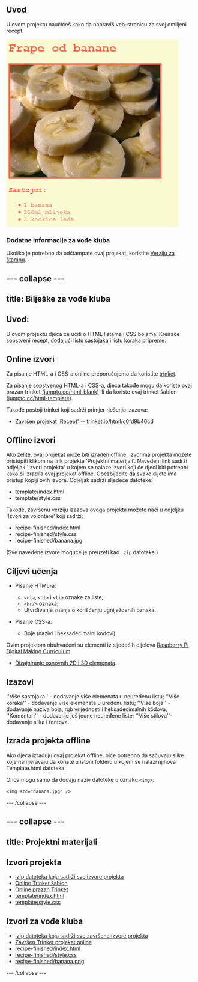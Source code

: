 ## Uvod

U ovom projektu naučićeš kako da napraviš veb-stranicu za svoj omiljeni recept.

![screenshot](images/recipe-final.png)

### Dodatne informacije za vođe kluba

Ukoliko je potrebno da odštampate ovaj projekat, koristite [Verziju za štampu](https://projects.raspberrypi.org/en/projects/recipe/print).

## \--- collapse \---

## title: Bilješke za vođe kluba

## Uvod:

U ovom projektu djeca će učiti o HTML listama i CSS bojama. Kreiraće sopstveni recept, dodajući listu sastojaka i listu koraka pripreme.

## Online izvori

Za pisanje HTML-a i CSS-a online preporučujemo da koristite [trinket](https://trinket.io/).

Za pisanje sopstvenog HTML-a i CSS-a, djeca takođe mogu da koriste ovaj prazan trinket [(jumpto.cc/html-blank)](http://jumpto.cc/html-blank) ili da koriste ovaj trinket šablon [(jumpto.cc/html-template)](http://jumpto.cc/html-template).

Takođe postoji trinket koji sadrži primjer rješenja izazova:

+ [Završen projekat 'Recept' -- trinket.io/html/c0fd9b40cd](https://trinket.io/html/c0fd9b40cd)

## Offline izvori

Ako želite, ovaj projekat može biti [izrađen offline](https://www.codeclubprojects.org/en-GB/resources/webdev-working-offline/). Izvorima projekta možete pristupiti klikom na link projekta 'Projektni materijali'. Navedeni link sadrži odjeljak 'Izvori projekta' u kojem se nalaze izvori koji će djeci biti potrebni kako bi izradila ovaj projekat offline. Obezbijedite da svako dijete ima pristup kopiji ovih izvora. Odjeljak sadrži sljedeće datoteke:

+ template/index.html
+ template/style.css

Takođe, završenu verziju izazova ovoga projekta možete naći u odjeljku 'Izvori za volontere' koji sadrži:

+ recipe-finished/index.html
+ recipe-finished/style.css
+ recipe-finished/banana.jpg

(Sve navedene izvore moguće je preuzeti kao `.zip` datoteke.)

## Ciljevi učenja

+ Pisanje HTML-a:
    
    + `<ul>`, `<ol>` i `<li>` oznake za liste;
    + `<hr/>` oznaka;
    + Utvrđivanje znanja o korišćenju ugniježdenih oznaka.

+ Pisanje CSS-a:
    
    + Boje (nazivi i heksadecimalni kodovi).

Ovim projektom obuhvaćeni su elementi iz sljedećih dijelova [Raspberry Pi Digital Making Curriculum](http://rpf.io/curriculum):

+ [Dizajniranje osnovnih 2D i 3D elemenata](https://www.raspberrypi.org/curriculum/design/creator).

## Izazovi

''Više sastojaka'' - dodavanje više elemenata u neuređenu listu; ''Više koraka'' - dodavanje više elemenata u uređenu listu; ''Više boja'' - dodavanje naziva boja, rgb vrijednosti i heksadecimalnih kôdova; ''Komentari'' - dodavanje još jedne neuređene liste; ''Više stilova''- dodavanje slika i fontova.

## Izrada projekta offline

Ako djeca izrađuju ovaj projekat offline, biće potrebno da sačuvaju slike koje namjeravaju da koriste u istom folderu u kojem se nalazi njihova Template.html datoteka.

Onda mogu samo da dodaju naziv datoteke u oznaku `<img>`:

    <img src="banana.jpg" />
    

\--- /collapse \---

## \--- collapse \---

## title: Projektni materijali

## Izvori projekta

+ [.zip datoteka koja sadrži sve izvore projekta](resources/recipe-project-resources.zip)
+ [Online Trinket šablon](http://jumpto.cc/trinket-template)
+ [Online prazan Trinket](http://jumpto.cc/trinket-blank)
+ [template/index.html](resources/template-index.html)
+ [template/style.css](resources/template-style.css)

## Izvori za vođe kluba

+ [.zip datoteka koja sadrži sve završene izvore projekta](resources/recipe-volunteer-resources.zip)
+ [Završen Trinket projekat online](https://trinket.io/html/c0fd9b40cd)
+ [recipe-finished/index.html](resources/recipe-finished-index.html)
+ [recipe-finished/style.css](resources/recipe-finished-style.css)
+ [recipe-finished/banana.png](resources/recipe-finished-banana.png)

\--- /collapse \---